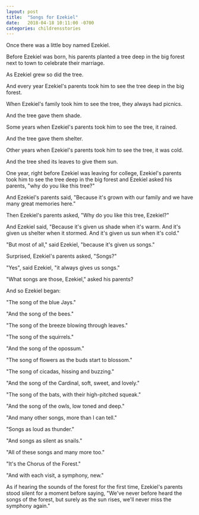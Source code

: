 ```yaml
---
layout: post
title:  "Songs for Ezekiel"
date:   2018-04-18 10:11:00 -0700
categories: childrensstories
---
```

Once there was a little boy named Ezekiel.

Before Ezekiel was born, his parents planted a tree deep in the big forest next to town to celebrate their marriage.

As Ezekiel grew so did the tree.

And every year Ezekiel's parents took him to see the tree deep in the big forest.

When Ezekiel's family took him to see the tree, they always had picnics.

And the tree gave them shade.

Some years when Ezekiel's parents took him to see the tree, it rained.

And the tree gave them shelter.

Other years when Ezekiel's parents took him to see the tree, it was cold.

And the tree shed its leaves to give them sun.

One year, right before Ezekiel was leaving for college, Ezekiel's parents took him to see the tree deep in the big forest and Ezekiel asked his parents, "why do you like this tree?"

And Ezekiel's parents said, "Because it's grown with our family and we have many great memories here."

Then Ezekiel's parents asked, "Why do you like this tree, Ezekiel?"

And Ezekiel said, "Because it's given us shade when it's warm. And it's given us shelter when it stormed. And it's given us sun when it's cold."

"But most of all," said Ezekiel, "because it's given us songs."

Surprised, Ezekiel's parents asked, "Songs?"

"Yes", said Ezekiel, "it always gives us songs."

"What songs are those, Ezekiel," asked his parents?

And so Ezekiel began:

"The song of the blue Jays."

"And the song of the bees."

"The song of the breeze blowing through leaves."

"The song of the squirrels."

"And the song of the opossum."

"The song of flowers as the buds start to blossom."

"The song of cicadas, hissing and buzzing."

"And the song of the Cardinal, soft, sweet, and lovely."

"The song of the bats, with their high-pitched squeak."

"And the song of the owls, low toned and deep."

"And many other songs, more than I can tell."

"Songs as loud as thunder."

"And songs as silent as snails."

"All of these songs and many more too."

"It's the Chorus of the Forest."

"And with each visit, a symphony, new."

As if hearing the sounds of the forest for the first time, Ezekiel's parents stood silent for a moment before saying, "We've never before heard the songs of the forest, but surely as the sun rises, we'll never miss the symphony again."